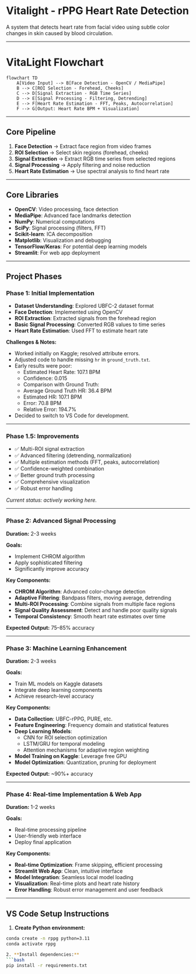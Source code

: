 # Vitalight - rPPG Heart Rate Detection

A system that detects heart rate from facial video using subtle color changes in skin caused by blood circulation.

---

# VitaLight Flowchart

```mermaid
flowchart TD
    A[Video Input] --> B[Face Detection - OpenCV / MediaPipe]
    B --> C[ROI Selection - Forehead, Cheeks]
    C --> D[Signal Extraction - RGB Time Series]
    D --> E[Signal Processing - Filtering, Detrending]
    E --> F[Heart Rate Estimation - FFT, Peaks, Autocorrelation]
    F --> G[Output: Heart Rate BPM + Visualization]
```

---

## Core Pipeline

1. **Face Detection** → Extract face region from video frames
2. **ROI Selection** → Select skin regions (forehead, cheeks)
3. **Signal Extraction** → Extract RGB time series from selected regions
4. **Signal Processing** → Apply filtering and noise reduction
5. **Heart Rate Estimation** → Use spectral analysis to find heart rate

---

## Core Libraries

- **OpenCV**: Video processing, face detection
- **MediaPipe**: Advanced face landmarks detection
- **NumPy**: Numerical computations
- **SciPy**: Signal processing (filters, FFT)
- **Scikit-learn**: ICA decomposition
- **Matplotlib**: Visualization and debugging
- **TensorFlow/Keras**: For potential deep learning models
- **Streamlit**: For web app deployment

---

## Project Phases

### Phase 1: Initial Implementation

- **Dataset Understanding**: Explored UBFC-2 dataset format
- **Face Detection**: Implemented using OpenCV
- **ROI Extraction**: Extracted signals from the forehead region
- **Basic Signal Processing**: Converted RGB values to time series
- **Heart Rate Estimation**: Used FFT to estimate heart rate

**Challenges & Notes:**

- Worked initially on Kaggle; resolved attribute errors.
- Adjusted code to handle missing `hr` in `ground_truth.txt`.
- Early results were poor:
  - Estimated Heart Rate: 107.1 BPM
  - Confidence: 0.015
  - Comparison with Ground Truth:
  - Average Ground Truth HR: 36.4 BPM
  - Estimated HR: 107.1 BPM
  - Error: 70.8 BPM
  - Relative Error: 194.7%
- Decided to switch to VS Code for development.

---

### Phase 1.5: Improvements

- ✅ Multi-ROI signal extraction
- ✅ Advanced filtering (detrending, normalization)
- ✅ Multiple estimation methods (FFT, peaks, autocorrelation)
- ✅ Confidence-weighted combination
- ✅ Better ground truth processing
- ✅ Comprehensive visualization
- ✅ Robust error handling

_Current status: actively working here._

---

### Phase 2: Advanced Signal Processing

**Duration:** 2-3 weeks

**Goals:**

- Implement CHROM algorithm
- Apply sophisticated filtering
- Significantly improve accuracy

**Key Components:**

- **CHROM Algorithm**: Advanced color-change detection
- **Adaptive Filtering**: Bandpass filters, moving average, detrending
- **Multi-ROI Processing**: Combine signals from multiple face regions
- **Signal Quality Assessment**: Detect and handle poor quality signals
- **Temporal Consistency**: Smooth heart rate estimates over time

**Expected Output:** 75–85% accuracy

---

### Phase 3: Machine Learning Enhancement

**Duration:** 2-3 weeks

**Goals:**

- Train ML models on Kaggle datasets
- Integrate deep learning components
- Achieve research-level accuracy

**Key Components:**

- **Data Collection**: UBFC-rPPG, PURE, etc.
- **Feature Engineering**: Frequency domain and statistical features
- **Deep Learning Models**:
  - CNN for ROI selection optimization
  - LSTM/GRU for temporal modeling
  - Attention mechanisms for adaptive region weighting
- **Model Training on Kaggle**: Leverage free GPU
- **Model Optimization**: Quantization, pruning for deployment

**Expected Output:** ~90%+ accuracy

---

### Phase 4: Real-time Implementation & Web App

**Duration:** 1-2 weeks

**Goals:**

- Real-time processing pipeline
- User-friendly web interface
- Deploy final application

**Key Components:**

- **Real-time Optimization**: Frame skipping, efficient processing
- **Streamlit Web App**: Clean, intuitive interface
- **Model Integration**: Seamless local model loading
- **Visualization**: Real-time plots and heart rate history
- **Error Handling**: Robust error management and user feedback

---

## VS Code Setup Instructions

1. **Create Python environment:**

````bash
conda create -n rppg python=3.11
conda activate rppg

2. **Install dependencies:**
```bash
pip install -r requirements.txt
````

